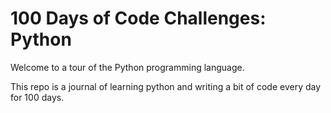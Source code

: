 # 100 Days of Code Challenges: Python

Welcome to a tour of the Python programming language.

This repo is a journal of learning python and writing a bit of code every day for 100 days.
